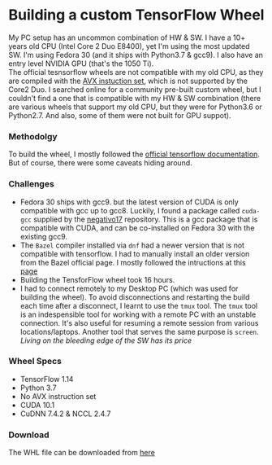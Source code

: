 # Building a custom TensorFlow Wheel
My PC setup has an uncommon combination of HW & SW. 
I have a  10+ years old CPU (Intel Core 2 Duo E8400), yet I'm using the most updated SW. I'm using Fedora 30 (and it ships with Python3.7 & gcc9). I also have an entry level NVIDIA GPU (that's the 1050 Ti).  
The official tesnsorflow wheels are not compatible with my old CPU, as they are compiled with the [AVX instuction set](https://github.com/tensorflow/tensorflow/issues/19584), which is not supported by the Core2 Duo. 
I searched online for a community pre-built custom wheel, but I couldn't find a one that is compatible with my HW & SW combination (there are various wheels that support my old CPU, but they were for Python3.6 or Python2.7. And also, some of them were not built for GPU suppot). 


### Methodolgy

To build the wheel, I mostly followed the [official tensorflow documentation](
https://www.tensorflow.org/install/source). But of course, there were some caveats hiding around.  

### Challenges
+ Fedora 30 ships with gcc9. but the latest version of CUDA is only compatible with gcc up to gcc8.   Luckily, I found a package called `cuda-gcc` supplied by the [negativo17](https://negativo17.org/) repository. This is a gcc package that is compatible with CUDA, and can be co-installed on Fedora 30 with the existing gcc9.  
+ The `Bazel` compiler installed via `dnf` had a newer version that is not compatible with tensorflow. I had to manually install an older version from the Bazel official page. I mostly followed the intructions at this [page](https://docs.bazel.build/versions/master/install-compile-source.html)
+ Building the TensforFlow wheel took 16 hours.
+ I had to connect remotely to my Desktop PC (which was used for building the wheel). To avoid disconnections and restarting the build each time after a disconnect, I learnt to use the `tmux` tool. The `tmux` tool is an indespensible tool for working with a remote PC with an unstable connection. It's also useful for resuming a remote session from various locations/laptops. Another tool that serves the same purpose is `screen`.  
*Living on the bleeding edge of the SW has its price*

### Wheel Specs
+ TensorFlow  1.14
+ Python 3.7
+ No AVX instruction set
+ CUDA 10.1
+ CuDNN 7.4.2 & NCCL 2.4.7

### Download
The WHL file can be downloaded from [here](https://mega.nz/#!DFlC2SiR!_KfsXOspwDDje7a1C8mawhGxz2ObUwW5Mukfhn32Mb8)

